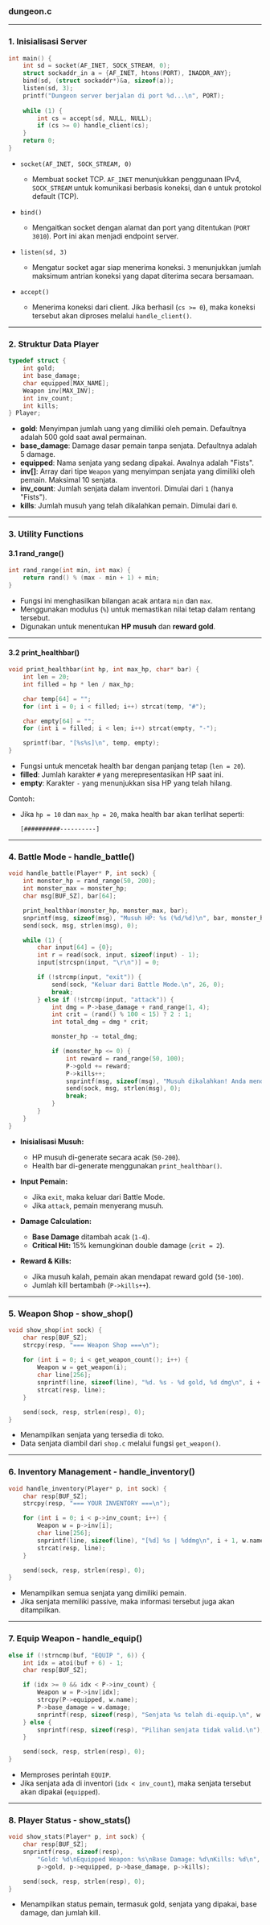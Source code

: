 ### **dungeon.c**

---

### **1. Inisialisasi Server**

```c
int main() {
    int sd = socket(AF_INET, SOCK_STREAM, 0);
    struct sockaddr_in a = {AF_INET, htons(PORT), INADDR_ANY};
    bind(sd, (struct sockaddr*)&a, sizeof(a));
    listen(sd, 3);
    printf("Dungeon server berjalan di port %d...\n", PORT);
    
    while (1) {
        int cs = accept(sd, NULL, NULL);
        if (cs >= 0) handle_client(cs);
    }
    return 0;
}
```

- `socket(AF_INET, SOCK_STREAM, 0)`  
  - Membuat socket TCP. `AF_INET` menunjukkan penggunaan IPv4, `SOCK_STREAM` untuk komunikasi berbasis koneksi, dan `0` untuk protokol default (TCP).

- `bind()`  
  - Mengaitkan socket dengan alamat dan port yang ditentukan (`PORT 3010`). Port ini akan menjadi endpoint server.

- `listen(sd, 3)`  
  - Mengatur socket agar siap menerima koneksi. `3` menunjukkan jumlah maksimum antrian koneksi yang dapat diterima secara bersamaan.

- `accept()`  
  - Menerima koneksi dari client. Jika berhasil (`cs >= 0`), maka koneksi tersebut akan diproses melalui `handle_client()`.

---

### **2. Struktur Data Player**

```c
typedef struct {
    int gold;
    int base_damage;
    char equipped[MAX_NAME];
    Weapon inv[MAX_INV];
    int inv_count;
    int kills;
} Player;
```

- **gold**: Menyimpan jumlah uang yang dimiliki oleh pemain. Defaultnya adalah 500 gold saat awal permainan.
- **base_damage**: Damage dasar pemain tanpa senjata. Defaultnya adalah 5 damage.
- **equipped**: Nama senjata yang sedang dipakai. Awalnya adalah "Fists".
- **inv[]**: Array dari tipe `Weapon` yang menyimpan senjata yang dimiliki oleh pemain. Maksimal 10 senjata.
- **inv_count**: Jumlah senjata dalam inventori. Dimulai dari `1` (hanya "Fists").
- **kills**: Jumlah musuh yang telah dikalahkan pemain. Dimulai dari `0`.

---

### **3. Utility Functions**

#### 3.1 **rand_range()**
```c
int rand_range(int min, int max) {
    return rand() % (max - min + 1) + min;
}
```

- Fungsi ini menghasilkan bilangan acak antara `min` dan `max`.
- Menggunakan modulus (`%`) untuk memastikan nilai tetap dalam rentang tersebut.
- Digunakan untuk menentukan **HP musuh** dan **reward gold**.

---

#### 3.2 **print_healthbar()**
```c
void print_healthbar(int hp, int max_hp, char* bar) {
    int len = 20;
    int filled = hp * len / max_hp;

    char temp[64] = "";
    for (int i = 0; i < filled; i++) strcat(temp, "#");

    char empty[64] = "";
    for (int i = filled; i < len; i++) strcat(empty, "-");

    sprintf(bar, "[%s%s]\n", temp, empty);
}
```

- Fungsi untuk mencetak health bar dengan panjang tetap (`len = 20`).
- **filled**: Jumlah karakter `#` yang merepresentasikan HP saat ini.
- **empty**: Karakter `-` yang menunjukkan sisa HP yang telah hilang.

Contoh:
- Jika `hp = 10` dan `max_hp = 20`, maka health bar akan terlihat seperti:  
  ```
  [##########----------]
  ```

---

### **4. Battle Mode - handle_battle()**

```c
void handle_battle(Player* P, int sock) {
    int monster_hp = rand_range(50, 200);
    int monster_max = monster_hp;
    char msg[BUF_SZ], bar[64];

    print_healthbar(monster_hp, monster_max, bar);
    snprintf(msg, sizeof(msg), "Musuh HP: %s (%d/%d)\n", bar, monster_hp, monster_max);
    send(sock, msg, strlen(msg), 0);

    while (1) {
        char input[64] = {0};
        int r = read(sock, input, sizeof(input) - 1);
        input[strcspn(input, "\r\n")] = 0;

        if (!strcmp(input, "exit")) {
            send(sock, "Keluar dari Battle Mode.\n", 26, 0);
            break;
        } else if (!strcmp(input, "attack")) {
            int dmg = P->base_damage + rand_range(1, 4);
            int crit = (rand() % 100 < 15) ? 2 : 1;
            int total_dmg = dmg * crit;

            monster_hp -= total_dmg;

            if (monster_hp <= 0) {
                int reward = rand_range(50, 100);
                P->gold += reward;
                P->kills++;
                snprintf(msg, sizeof(msg), "Musuh dikalahkan! Anda mendapat %d gold.\n", reward);
                send(sock, msg, strlen(msg), 0);
                break;
            }
        }
    }
}
```

- **Inisialisasi Musuh:**
  - HP musuh di-generate secara acak (`50-200`).
  - Health bar di-generate menggunakan `print_healthbar()`.

- **Input Pemain:**
  - Jika `exit`, maka keluar dari Battle Mode.
  - Jika `attack`, pemain menyerang musuh.

- **Damage Calculation:**
  - **Base Damage** ditambah acak (`1-4`).
  - **Critical Hit:** 15% kemungkinan double damage (`crit = 2`).

- **Reward & Kills:**
  - Jika musuh kalah, pemain akan mendapat reward gold (`50-100`).
  - Jumlah kill bertambah (`P->kills++`).

---

### **5. Weapon Shop - show_shop()**

```c
void show_shop(int sock) {
    char resp[BUF_SZ];
    strcpy(resp, "=== Weapon Shop ===\n");
    
    for (int i = 0; i < get_weapon_count(); i++) {
        Weapon w = get_weapon(i);
        char line[256];
        snprintf(line, sizeof(line), "%d. %s - %d gold, %d dmg\n", i + 1, w.name, w.price, w.damage);
        strcat(resp, line);
    }

    send(sock, resp, strlen(resp), 0);
}
```

- Menampilkan senjata yang tersedia di toko.
- Data senjata diambil dari `shop.c` melalui fungsi `get_weapon()`.

---

### **6. Inventory Management - handle_inventory()**

```c
void handle_inventory(Player* p, int sock) {
    char resp[BUF_SZ];
    strcpy(resp, "=== YOUR INVENTORY ===\n");

    for (int i = 0; i < p->inv_count; i++) {
        Weapon w = p->inv[i];
        char line[256];
        snprintf(line, sizeof(line), "[%d] %s | %ddmg\n", i + 1, w.name, w.damage);
        strcat(resp, line);
    }

    send(sock, resp, strlen(resp), 0);
}
```

- Menampilkan semua senjata yang dimiliki pemain.
- Jika senjata memiliki passive, maka informasi tersebut juga akan ditampilkan.

---

### **7. Equip Weapon - handle_equip()**

```c
else if (!strncmp(buf, "EQUIP ", 6)) {
    int idx = atoi(buf + 6) - 1;
    char resp[BUF_SZ];

    if (idx >= 0 && idx < P->inv_count) {
        Weapon w = P->inv[idx];
        strcpy(P->equipped, w.name);
        P->base_damage = w.damage;
        snprintf(resp, sizeof(resp), "Senjata %s telah di-equip.\n", w.name);
    } else {
        snprintf(resp, sizeof(resp), "Pilihan senjata tidak valid.\n");
    }

    send(sock, resp, strlen(resp), 0);
}
```

- Memproses perintah `EQUIP`.
- Jika senjata ada di inventori (`idx < inv_count`), maka senjata tersebut akan dipakai (`equipped`).

---

### **8. Player Status - show_stats()**

```c
void show_stats(Player* p, int sock) {
    char resp[BUF_SZ];
    snprintf(resp, sizeof(resp),
        "Gold: %d\nEquipped Weapon: %s\nBase Damage: %d\nKills: %d\n",
        p->gold, p->equipped, p->base_damage, p->kills);

    send(sock, resp, strlen(resp), 0);
}
```

- Menampilkan status pemain, termasuk gold, senjata yang dipakai, base damage, dan jumlah kill.

